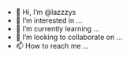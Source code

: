 - 👋 Hi, I’m @lazzzys
- 👀 I’m interested in ...
- 🌱 I’m currently learning ...
- 💞️ I’m looking to collaborate on ...
- 📫 How to reach me ...

<!---
lazzzys/lazzzys is a ✨ special ✨ repository because its `README.md` (this file) appears on your GitHub profile.
You can click the Preview link to take a look at your changes.
--->

